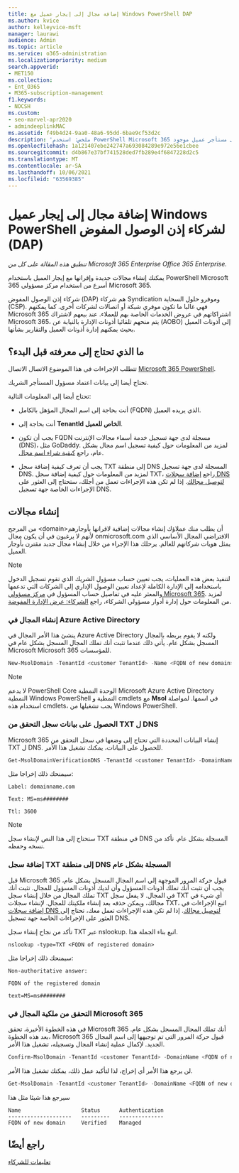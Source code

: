 ```yaml
---
title: إضافة مجال إلى إيجار عميل مع Windows PowerShell DAP
ms.author: kvice
author: kelleyvice-msft
manager: laurawi
audience: Admin
ms.topic: article
ms.service: o365-administration
ms.localizationpriority: medium
search.appverid:
- MET150
ms.collection:
- Ent_O365
- M365-subscription-management
f1.keywords:
- NOCSH
ms.custom:
- seo-marvel-apr2020
- admindeeplinkMAC
ms.assetid: f49b4d24-9aa0-48a6-95dd-6bae9cf53d2c
description: 'ملخص: استخدم PowerShell Microsoft 365 لإضافة اسم مجال بديل إلى مستأجر عميل موجود.'
ms.openlocfilehash: 1a121407ebe242747a693084289e972e56e1cbee
ms.sourcegitcommit: d4b867e37bf741528ded7fb289e4f6847228d2c5
ms.translationtype: MT
ms.contentlocale: ar-SA
ms.lasthandoff: 10/06/2021
ms.locfileid: "63569385"
---
```

# <a name="add-a-domain-to-a-client-tenancy-with-windows-powershell-for-delegated-access-permission-dap-partners"></a>إضافة مجال إلى إيجار عميل Windows PowerShell لشركاء إذن الوصول المفوض (DAP)

*تنطبق هذه المقالة على كل من Microsoft 365 Enterprise Office 365 Enterprise.*

يمكنك إنشاء مجالات جديدة وإقرانها مع إيجار العميل باستخدام PowerShell Microsoft 365 أسرع من استخدام مركز مسؤولي Microsoft 365.

شركاء إذن الوصول المفوض (DAP) هم شركاء Syndication وموفرو حلول السحابة (CSP). فهي غالبا ما تكون موفري شبكة أو اتصالات لشركات أخرى. كما يمكنهم Microsoft 365 اشتراكاتهم في عروض الخدمات الخاصة بهم للعملاء. عند بيعهم لاشتراك Microsoft 365، يتم منحهم تلقائيا أذونات الإدارة بالنيابة عن (AOBO) إلى أذونات العميل بحيث يمكنهم إدارة أذونات العميل والتقارير بشأنها.
## <a name="what-do-you-need-to-know-before-you-begin"></a>ما الذي تحتاج إلى معرفته قبل البدء؟

تتطلب الإجراءات في هذا الموضوع الاتصال الاتصال [Microsoft 365 PowerShell](connect-to-microsoft-365-powershell.md).

تحتاج أيضا إلى بيانات اعتماد مسؤول المستأجر الشريك.

تحتاج أيضا إلى المعلومات التالية:

- أنت بحاجة إلى اسم المجال المؤهل بالكامل (FQDN) الذي يريده العميل.

- أنت بحاجة إلى **TenantId الخاص للعميل**.

- يجب أن تكون FQDN مسجلة لدى جهة تسجيل خدمة أسماء مجالات الإنترنت (DNS)، مثل GoDaddy. لمزيد من المعلومات حول كيفية تسجيل اسم مجال بشكل عام، راجع [كيفية شراء اسم مجال](../admin/get-help-with-domains/buy-a-domain-name.md).

- يجب أن تعرف كيفية إضافة سجل TXT إلى منطقة DNS المسجلة لدى جهة تسجيل DNS. لمزيد من المعلومات حول كيفية إضافة سجل TXT، راجع [إضافة سجلات DNS لتوصيل مجالك](../admin/get-help-with-domains/create-dns-records-at-any-dns-hosting-provider.md). إذا لم تكن هذه الإجراءات تعمل من أجلك، ستحتاج إلى العثور على الإجراءات الخاصة جهة تسجيل DNS.

## <a name="create-domains"></a>إنشاء مجالات

 من المرجح \<domain>أن يطلب منك عملاؤك إنشاء مجالات إضافية لاقرانها بأوجارهم لأنهم لا يرغبون في أن يكون مجال onmicrosoft.com الافتراضي المجال الأساسي الذي يمثل هويات شركاتهم للعالم. يرحلك هذا الإجراء من خلال إنشاء مجال جديد مقترن بأوجار العميل.

> [!NOTE]
> لتنفيذ بعض هذه العمليات، يجب تعيين حساب مسؤول الشريك الذي تقوم تسجيل الدخول باستخدامه إلى الإدارة الكاملة  لإعداد تعيين الوصول الإداري  إلى الشركات التي تدعمها والمعثر عليه في تفاصيل حساب المسؤول في <a href="https://go.microsoft.com/fwlink/p/?linkid=2024339" target="_blank">مركز مسؤولي Microsoft 365</a>. لمزيد من المعلومات حول إدارة أدوار مسؤولي الشركاء، راجع [الشركاء: عرض الإدارة المفوضة](https://go.microsoft.com/fwlink/p/?LinkId=532435).

### <a name="create-the-domain-in-azure-active-directory"></a>إنشاء المجال في Azure Active Directory

ينشئ هذا الأمر المجال في Azure Active Directory ولكنه لا يقوم بربطه بالمجال المسجل بشكل عام. يأتي ذلك عندما تثبت أنك تملك المجال المسجل بشكل عام في Microsoft Microsoft 365 للمؤسسات.

```powershell
New-MsolDomain -TenantId <customer TenantId> -Name <FQDN of new domain>
```

> [!NOTE]
> لا يدعم PowerShell Core الوحدة النمطية Microsoft Azure Active Directory النمطية Windows PowerShell النمطية و cmdlets مع **Msol** في اسمها. لمواصلة استخدام هذه cmdlets، يجب تشغيلها من Windows PowerShell.

### <a name="get-the-data-for-the-dns-txt-verification-record"></a>الحصول على بيانات سجل التحقق من TXT ل DNS

 Microsoft 365 إنشاء البيانات المحددة التي تحتاج إلى وضعها في سجل التحقق من TXT ل DNS. للحصول على البيانات، يمكنك تشغيل هذا الأمر.

```powershell
Get-MsolDomainVerificationDNS -TenantId <customer TenantId> -DomainName <FQDN of new domain> -Mode DnsTxtRecord
```

سيمنحك ذلك إخراجا مثل:

 `Label: domainname.com`

 `Text: MS=ms########`

 `Ttl: 3600`

> [!NOTE]
> ستحتاج إلى هذا النص لإنشاء سجل TXT في منطقة DNS المسجلة بشكل عام. تأكد من نسخه وحفظه.

### <a name="add-a-txt-record-to-the-publically-registered-dns-zone"></a>إضافة سجل TXT إلى منطقة DNS المسجلة بشكل عام

قبل Microsoft 365 قبول حركة المرور الموجهة إلى اسم المجال المسجل بشكل عام، يجب أن تثبت أنك تملك أذونات المسؤول وأن لديك أذونات المسؤول للمجال. تثبت أنك تملك المجال من خلال إنشاء سجل TXT في المجال. لا يفعل سجل TXT أي شيء في مجالك، ويمكن حذفه بعد إنشاء ملكيتك للمجال. لإنشاء سجلات TXT، اتبع الإجراءات في [إضافة سجلات DNS لتوصيل مجالك](../admin/get-help-with-domains/create-dns-records-at-any-dns-hosting-provider.md). إذا لم تكن هذه الإجراءات تعمل معك، تحتاج إلى العثور على الإجراءات الخاصة جهة تسجيل DNS.

تأكد من نجاح إنشاء سجل TXT عبر nslookup. اتبع بناء الجملة هذا.

```console
nslookup -type=TXT <FQDN of registered domain>
```

سيمنحك ذلك إخراجا مثل:

 `Non-authoritative answer:`

 `FQDN of the registered domain`

 `text=MS=ms########`

### <a name="validate-domain-ownership-in-microsoft-365"></a>التحقق من ملكية المجال في Microsoft 365

في هذه الخطوة الأخيرة، تحقق Microsoft 365 أنك تملك المجال المسجل بشكل عام. بعد هذه الخطوة، Microsoft 365 قبول حركة المرور التي تم توجيهها إلى اسم المجال الجديد. لإكمال عملية إنشاء المجال وتسجيله، تشغيل هذا الأمر.

```powershell
Confirm-MsolDomain -TenantId <customer TenantId> -DomainName <FQDN of new domain>
```

لن يرجع هذا الأمر أي إخراج، لذا لتأكيد عمل ذلك، يمكنك تشغيل هذا الأمر.

```powershell
Get-MsolDomain -TenantId <customer TenantId> -DomainName <FQDN of new domain>
```

سيرجع هذا شيئا مثل هذا

```console
Name                   Status      Authentication
--------------------   ---------   --------------
FQDN of new domain     Verified    Managed
```

## <a name="see-also"></a>راجع أيضًا

[تعليمات للشركاء](https://go.microsoft.com/fwlink/p/?LinkID=533477)
